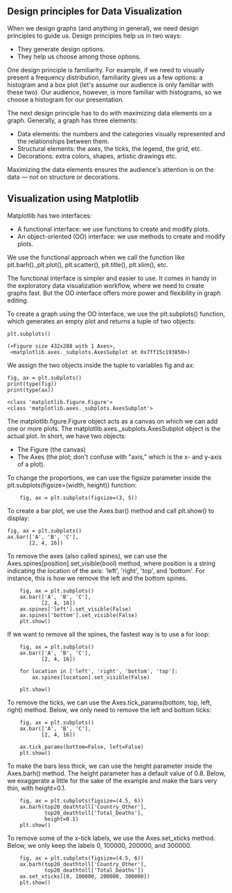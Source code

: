 ## Design principles for Data Visualization

When we design graphs (and anything in general), we need design principles to guide us. Design principles help us in two ways:

- They generate design options.
- They help us choose among those options.

One design principle is familiarity. For example, if we need to visually present a frequency distribution, familiarity gives us a few options: a histogram and a box plot (let's assume our audience is only familiar with these two). Our audience, however, is more familiar with histograms, so we choose a histogram for our presentation.

The next design principle has to do with maximizing data elements on a graph. Generally, a graph has three elements:

- Data elements: the numbers and the categories visually represented and the relationships between them.
- Structural elements: the axes, the ticks, the legend, the grid, etc.
- Decorations: extra colors, shapes, artistic drawings etc.

Maximizing the data elements ensures the audience's attention is on the data — not on structure or decorations. 

## Visualization using Matplotlib

Matplotlib has two interfaces:

- A functional interface: we use functions to create and modify plots.
- An object-oriented (OO) interface: we use methods to create and modify plots.

We use the functional approach when we call the function like plt.barh().,plt.plot(), plt.scatter(), plt.title(), plt.xlim(), etc.

The functional interface is simpler and easier to use. It comes in handy in the exploratory data visualization workflow, where we need to create graphs fast. But the OO interface offers more power and flexibility in graph editing.

To create a graph using the OO interface, we use the plt.subplots() function, which generates an empty plot and returns a tuple of two objects:

    plt.subplots()
    
    (<Figure size 432x288 with 1 Axes>,
     <matplotlib.axes._subplots.AxesSubplot at 0x7ff15c193850>)

We assign the two objects inside the tuple to variables fig and ax:

    fig, ax = plt.subplots()
    print(type(fig))
    print(type(ax))
    
    <class 'matplotlib.figure.Figure'>
    <class 'matplotlib.axes._subplots.AxesSubplot'>
    

The matplotlib.figure.Figure object acts as a canvas on which we can add one or more plots. The matplotlib.axes._subplots.AxesSubplot object is the actual plot. In short, we have two objects:

- The Figure (the canvas)
- The Axes (the plot; don't confuse with "axis," which is the x- and y-axis of a plot).


To change the proportions, we can use the figsize parameter inside the plt.subplots(figsize=(width, height)) function:

        fig, ax = plt.subplots(figsize=(3, 5))
        


To create a bar plot, we use the Axes.bar() method and call plt.show() to display:

    fig, ax = plt.subplots()
    ax.bar(['A', 'B', 'C'],
           [2, 4, 16])


To remove the axes (also called spines), we can use the Axes.spines[position].set_visible(bool) method, where position is a string indicating the location of the axis: 'left', 'right', 'top', and 'bottom'. For instance, this is how we remove the left and the bottom spines.

        fig, ax = plt.subplots()
        ax.bar(['A', 'B', 'C'],
               [2, 4, 16])
        ax.spines['left'].set_visible(False)
        ax.spines['bottom'].set_visible(False)
        plt.show()
        
If we want to remove all the spines, the fastest way is to use a for loop:

        fig, ax = plt.subplots()
        ax.bar(['A', 'B', 'C'],
               [2, 4, 16])

        for location in ['left', 'right', 'bottom', 'top']:
            ax.spines[location].set_visible(False)

        plt.show()
        
To remove the ticks, we can use the Axes.tick_params(bottom, top, left, right) method. Below, we only need to remove the left and bottom ticks:

        fig, ax = plt.subplots()
        ax.bar(['A', 'B', 'C'],
               [2, 4, 16])

        ax.tick_params(bottom=False, left=False)
        plt.show()
        
        
To make the bars less thick, we can use the height parameter inside the Axes.barh() method. The height parameter has a default value of 0.8. Below, we exaggerate a little for the sake of the example and make the bars very thin, with height=0.1.

        fig, ax = plt.subplots(figsize=(4.5, 6))
        ax.barh(top20_deathtoll['Country_Other'],
                top20_deathtoll['Total_Deaths'],
                height=0.1)
        plt.show()
        
To remove some of the x-tick labels, we use the Axes.set_xticks method. Below, we only keep the labels 0, 100000, 200000, and 300000.

        fig, ax = plt.subplots(figsize=(4.5, 6))
        ax.barh(top20_deathtoll['Country_Other'],
                top20_deathtoll['Total_Deaths'])
        ax.set_xticks([0, 100000, 200000, 300000])
        plt.show()
